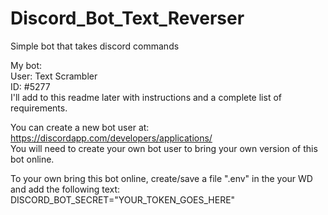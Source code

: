 # Discord_Bot_Text_Reverser
Simple bot that takes discord commands

My bot:
<br>
User: Text Scrambler
<br>
ID: #5277
<br>
I'll add to this readme later with instructions and a complete list of requirements.  

You can create a new bot user at: https://discordapp.com/developers/applications/
<br>
You will need to create your own bot user to bring your own version of this bot online.

To your own bring this bot online, create/save a file ".env" in the your WD and add the following text: 
  <br>
  DISCORD_BOT_SECRET="YOUR_TOKEN_GOES_HERE"
